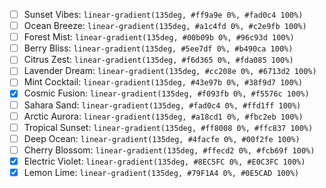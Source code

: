 - [ ] Sunset Vibes: `linear-gradient(135deg, #ff9a9e 0%, #fad0c4 100%)`
- [ ] Ocean Breeze: `linear-gradient(135deg, #a1c4fd 0%, #c2e9fb 100%)`
- [ ] Forest Mist: `linear-gradient(135deg, #00b09b 0%, #96c93d 100%)`
- [ ] Berry Bliss: `linear-gradient(135deg, #5ee7df 0%, #b490ca 100%)`
- [ ] Citrus Zest: `linear-gradient(135deg, #f6d365 0%, #fda085 100%)`
- [ ] Lavender Dream: `linear-gradient(135deg, #cc208e 0%, #6713d2 100%)`
- [ ] Mint Cocktail: `linear-gradient(135deg, #43e97b 0%, #38f9d7 100%)`
- [x] Cosmic Fusion: `linear-gradient(135deg, #f093fb 0%, #f5576c 100%)`
- [ ] Sahara Sand: `linear-gradient(135deg, #fad0c4 0%, #ffd1ff 100%)`
- [ ] Arctic Aurora: `linear-gradient(135deg, #a18cd1 0%, #fbc2eb 100%)`
- [ ] Tropical Sunset: `linear-gradient(135deg, #ff8008 0%, #ffc837 100%)`
- [ ] Deep Ocean: `linear-gradient(135deg, #4facfe 0%, #00f2fe 100%)`
- [ ] Cherry Blossom: `linear-gradient(135deg, #ffecd2 0%, #fcb69f 100%)`
- [x] Electric Violet: `linear-gradient(135deg, #8EC5FC 0%, #E0C3FC 100%)`
- [x] Lemon Lime: `linear-gradient(135deg, #79F1A4 0%, #0E5CAD 100%)`
